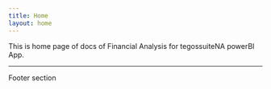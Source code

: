 ```yaml
---
title: Home
layout: home
---
```


This is home page of docs of Financial Analysis for tegossuiteNA powerBI App.

---
Footer section